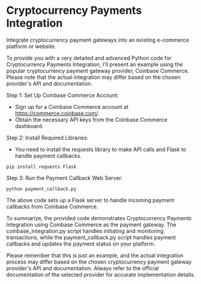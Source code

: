 # Cryptocurrency Payments Integration
Integrate cryptocurrency payment gateways into an existing e-commerce platform or website.

To provide you with a very detailed and advanced Python code for Cryptocurrency Payments Integration, I'll present an example using the popular cryptocurrency payment gateway provider, Coinbase Commerce. Please note that the actual integration may differ based on the chosen provider's API and documentation.

Step 1: Set Up Coinbase Commerce Account:

 - Sign up for a Coinbase Commerce account at https://commerce.coinbase.com/.
 - Obtain the necessary API keys from the Coinbase Commerce dashboard.
   
Step 2: Install Required Libraries:

 - You need to install the requests library to make API calls and Flask to handle payment callbacks.
```
pip install requests Flask
```

Step 3: Run the Payment Callback Web Server:
```
python payment_callback.py
```

The above code sets up a Flask server to handle incoming payment callbacks from Coinbase Commerce.

To summarize, the provided code demonstrates Cryptocurrency Payments Integration using Coinbase Commerce as the payment gateway. The coinbase_integration.py script handles initiating and monitoring transactions, while the payment_callback.py script handles payment callbacks and updates the payment status on your platform.

Please remember that this is just an example, and the actual integration process may differ based on the chosen cryptocurrency payment gateway provider's API and documentation. Always refer to the official documentation of the selected provider for accurate implementation details.
